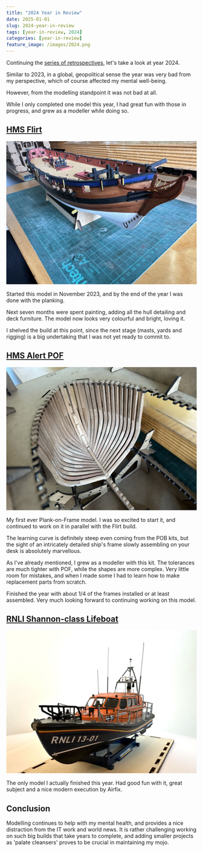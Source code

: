 ```yaml
---
title: "2024 Year in Review"
date: 2025-01-01
slug: 2024-year-in-review
tags: [year-in-review, 2024]
categories: [year-in-review]
feature_image: /images/2024.png
---
```


Continuing the [series of retrospectives](/tags/year-in-review/), let's take a look at year 2024.

Similar to 2023, in a global, geopolitical sense the year was very bad from my perspective, which of course affected my mental well-being.

However, from the modelling standpoint it was not bad at all.

While I only completed one model this year, I had great fun with those in progress, and grew as a modeller while doing so.

## [HMS Flirt](/models/vanguard-flirt)

![HMS Flirt](/images/models/vanguard-flirt/wip_14_1920.jpg)

Started this model in November 2023, and by the end of the year I was done with the planking.

Next seven months were spent painting, adding all the hull detailing and deck furniture. The model now looks very colourful and bright, loving it.

I shelved the build at this point, since the next stage (masts, yards and rigging) is a big undertaking that I was not yet ready to commit to.

## [HMS Alert POF](/models/trident-alert)

![HMS Alert](/images/models/trident-alert/wip_11_1920.jpg)

My first ever Plank-on-Frame model. I was so excited to start it, and continued to work on it in parallel with the Flirt build.

The learning curve is definitely steep even coming from the POB kits, but the sight of an intricately detailed ship's frame slowly assembling on your desk is absolutely marvellous.

As I've already mentioned, I grew as a modeller with this kit. The tolerances are much tighter with POF, while the shapes are more complex.
Very little room for mistakes, and when I made some I had to learn how to make replacement parts from scratch.

Finished the year with about 1/4 of the frames installed or at least assembled. Very much looking forward to continuing working on this model.

## [RNLI Shannon-class Lifeboat](/models/airfix-rnli-shannon)

![Lifeboat](/images/models/airfix-rnli-shannon/finished_04_1920.jpg)

The only model I actually finished this year. Had good fun with it, great subject and a nice modern execution by Airfix.

## Conclusion

Modelling continues to help with my mental health, and provides a nice distraction from the IT work and world news.
It is rather challenging working on such big builds that take years to complete,
and adding smaller projects as 'palate cleansers' proves to be crucial in maintaining my mojo.
